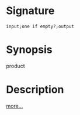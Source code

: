 # Signature
```vikid-signature
input;one if empty?;output
```

# Synopsis
product

# Description

[more...](https://simple.wikipedia.org/wiki/Product_(mathematics))